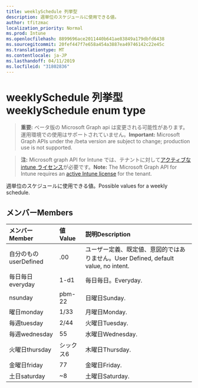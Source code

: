 ```yaml
---
title: weeklySchedule 列挙型
description: 週単位のスケジュールに使用できる値。
author: tfitzmac
localization_priority: Normal
ms.prod: Intune
ms.openlocfilehash: 8899696ace2011440b641ae83849a179dbfd6438
ms.sourcegitcommit: 20fef447f7e658a454a3887ea49746142c22e45c
ms.translationtype: MT
ms.contentlocale: ja-JP
ms.lasthandoff: 04/11/2019
ms.locfileid: "31802836"
---
```

# <a name="weeklyschedule-enum-type"></a><span data-ttu-id="e6481-103">weeklySchedule 列挙型</span><span class="sxs-lookup"><span data-stu-id="e6481-103">weeklySchedule enum type</span></span>

> <span data-ttu-id="e6481-104">**重要:** ベータ版の Microsoft Graph api は変更される可能性があります。運用環境での使用はサポートされていません。</span><span class="sxs-lookup"><span data-stu-id="e6481-104">**Important:** Microsoft Graph APIs under the /beta version are subject to change; production use is not supported.</span></span>

> <span data-ttu-id="e6481-105">**注:** Microsoft graph API for Intune では、テナントに対して[アクティブな intune ライセンス](https://go.microsoft.com/fwlink/?linkid=839381)が必要です。</span><span class="sxs-lookup"><span data-stu-id="e6481-105">**Note:** The Microsoft Graph API for Intune requires an [active Intune license](https://go.microsoft.com/fwlink/?linkid=839381) for the tenant.</span></span>

<span data-ttu-id="e6481-106">週単位のスケジュールに使用できる値。</span><span class="sxs-lookup"><span data-stu-id="e6481-106">Possible values for a weekly schedule.</span></span>

## <a name="members"></a><span data-ttu-id="e6481-107">メンバー</span><span class="sxs-lookup"><span data-stu-id="e6481-107">Members</span></span>
|<span data-ttu-id="e6481-108">メンバー</span><span class="sxs-lookup"><span data-stu-id="e6481-108">Member</span></span>|<span data-ttu-id="e6481-109">値</span><span class="sxs-lookup"><span data-stu-id="e6481-109">Value</span></span>|<span data-ttu-id="e6481-110">説明</span><span class="sxs-lookup"><span data-stu-id="e6481-110">Description</span></span>|
|:---|:---|:---|
|<span data-ttu-id="e6481-111">自分のもの</span><span class="sxs-lookup"><span data-stu-id="e6481-111">userDefined</span></span>|<span data-ttu-id="e6481-112">.0</span><span class="sxs-lookup"><span data-stu-id="e6481-112">0</span></span>|<span data-ttu-id="e6481-113">ユーザー定義、既定値、意図的ではありません。</span><span class="sxs-lookup"><span data-stu-id="e6481-113">User Defined, default value, no intent.</span></span>|
|<span data-ttu-id="e6481-114">毎日毎日</span><span class="sxs-lookup"><span data-stu-id="e6481-114">everyday</span></span>|<span data-ttu-id="e6481-115">1-d</span><span class="sxs-lookup"><span data-stu-id="e6481-115">1</span></span>|<span data-ttu-id="e6481-116">毎日毎日。</span><span class="sxs-lookup"><span data-stu-id="e6481-116">Everyday.</span></span>|
|<span data-ttu-id="e6481-117">n</span><span class="sxs-lookup"><span data-stu-id="e6481-117">sunday</span></span>|<span data-ttu-id="e6481-118">pbm-2</span><span class="sxs-lookup"><span data-stu-id="e6481-118">2</span></span>|<span data-ttu-id="e6481-119">日曜日</span><span class="sxs-lookup"><span data-stu-id="e6481-119">Sunday.</span></span>|
|<span data-ttu-id="e6481-120">曜日</span><span class="sxs-lookup"><span data-stu-id="e6481-120">monday</span></span>|<span data-ttu-id="e6481-121">1/3</span><span class="sxs-lookup"><span data-stu-id="e6481-121">3</span></span>|<span data-ttu-id="e6481-122">月曜日</span><span class="sxs-lookup"><span data-stu-id="e6481-122">Monday.</span></span>|
|<span data-ttu-id="e6481-123">毎週</span><span class="sxs-lookup"><span data-stu-id="e6481-123">tuesday</span></span>|<span data-ttu-id="e6481-124">2/4</span><span class="sxs-lookup"><span data-stu-id="e6481-124">4</span></span>|<span data-ttu-id="e6481-125">火曜日</span><span class="sxs-lookup"><span data-stu-id="e6481-125">Tuesday.</span></span>|
|<span data-ttu-id="e6481-126">毎週</span><span class="sxs-lookup"><span data-stu-id="e6481-126">wednesday</span></span>|<span data-ttu-id="e6481-127">5</span><span class="sxs-lookup"><span data-stu-id="e6481-127">5</span></span>|<span data-ttu-id="e6481-128">水曜日</span><span class="sxs-lookup"><span data-stu-id="e6481-128">Wednesday.</span></span>|
|<span data-ttu-id="e6481-129">火曜日</span><span class="sxs-lookup"><span data-stu-id="e6481-129">thursday</span></span>|<span data-ttu-id="e6481-130">シックス</span><span class="sxs-lookup"><span data-stu-id="e6481-130">6</span></span>|<span data-ttu-id="e6481-131">木曜日</span><span class="sxs-lookup"><span data-stu-id="e6481-131">Thursday.</span></span>|
|<span data-ttu-id="e6481-132">金曜日</span><span class="sxs-lookup"><span data-stu-id="e6481-132">friday</span></span>|<span data-ttu-id="e6481-133">7</span><span class="sxs-lookup"><span data-stu-id="e6481-133">7</span></span>|<span data-ttu-id="e6481-134">金曜日</span><span class="sxs-lookup"><span data-stu-id="e6481-134">Friday.</span></span>|
|<span data-ttu-id="e6481-135">土日</span><span class="sxs-lookup"><span data-stu-id="e6481-135">saturday</span></span>|<span data-ttu-id="e6481-136">~</span><span class="sxs-lookup"><span data-stu-id="e6481-136">8</span></span>|<span data-ttu-id="e6481-137">土曜日</span><span class="sxs-lookup"><span data-stu-id="e6481-137">Saturday.</span></span>|





